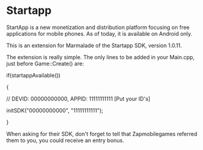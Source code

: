Startapp
========

StartApp is a new monetization and distribution platform focusing on free applications for mobile phones. As of today, it is available on Android only.

This is an extension for Marmalade of the Startapp SDK, version 1.0.11.

The extension is really simple. The only lines to be added in your Main.cpp, just before Game::Create() are:

if(startappAvailable())

{

// DEVID: 00000000000, APPID: 11111111111 [Put your ID's]

initSDK("00000000000", "11111111111");

}


When asking for their SDK, don't forget to tell that Zapmobilegames referred them to you, you could receive an entry bonus.